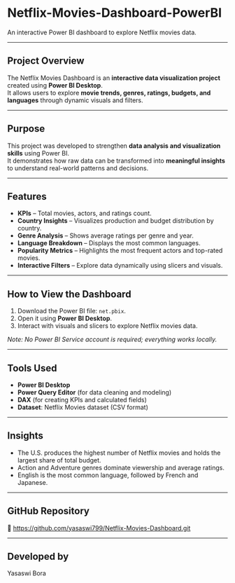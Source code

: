 # Netflix-Movies-Dashboard-PowerBI
An interactive Power BI dashboard to explore Netflix movies data.

---

## Project Overview
The Netflix Movies Dashboard is an **interactive data visualization project** created using **Power BI Desktop**.  
It allows users to explore **movie trends, genres, ratings, budgets, and languages** through dynamic visuals and filters.

---

## Purpose
This project was developed to strengthen **data analysis and visualization skills** using Power BI.  
It demonstrates how raw data can be transformed into **meaningful insights** to understand real-world patterns and decisions.

---

## Features
- **KPIs** – Total movies, actors, and ratings count.  
- **Country Insights** – Visualizes production and budget distribution by country.  
- **Genre Analysis** – Shows average ratings per genre and year.  
- **Language Breakdown** – Displays the most common languages.  
- **Popularity Metrics** – Highlights the most frequent actors and top-rated movies.  
- **Interactive Filters** – Explore data dynamically using slicers and visuals.

---

## How to View the Dashboard
1. Download the Power BI file: `net.pbix`.  
2. Open it using **Power BI Desktop**.  
3. Interact with visuals and slicers to explore Netflix movies data.  

*Note: No Power BI Service account is required; everything works locally.*

---

## Tools Used
- **Power BI Desktop**  
- **Power Query Editor** (for data cleaning and modeling)  
- **DAX** (for creating KPIs and calculated fields)  
- **Dataset**: Netflix Movies dataset (CSV format)

---

## Insights
- The U.S. produces the highest number of Netflix movies and holds the largest share of total budget.  
- Action and Adventure genres dominate viewership and average ratings.  
- English is the most common language, followed by French and Japanese.

---

## GitHub Repository
🔗 https://github.com/yasaswi799/Netflix-Movies-Dashboard.git

---

## Developed by
Yasaswi Bora
